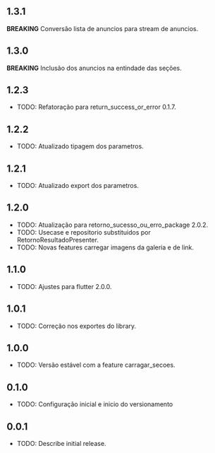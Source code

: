 ## 1.3.1

**BREAKING** Conversão lista de anuncios para stream de anuncios.

## 1.3.0

**BREAKING** Inclusão dos anuncios na entindade das seções.

## 1.2.3

* TODO: Refatoração para return_success_or_error 0.1.7.

## 1.2.2

* TODO: Atualizado tipagem dos parametros.

## 1.2.1

* TODO: Atualizado export dos parametros.

## 1.2.0

* TODO: Atualização para retorno_sucesso_ou_erro_package 2.0.2.
* TODO: Usecase e repositorio substituidos por RetornoResultadoPresenter.
* TODO: Novas features carregar imagens da galeria e de link.

## 1.1.0

* TODO: Ajustes para flutter 2.0.0.

## 1.0.1

* TODO: Correção nos exportes do library.

## 1.0.0

* TODO: Versão estável com a feature carragar_secoes.

## 0.1.0

* TODO: Configuração inicial e inicio do versionamento

## 0.0.1

* TODO: Describe initial release.